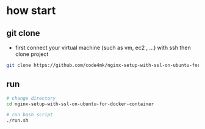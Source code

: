 

# how start

## git clone

* first connect your virtual machine (such as vm, ec2 , ...) with ssh then clone project

```bash
git clone https://github.com/code4mk/nginx-setup-with-ssl-on-ubuntu-for-docker-container
```

## run

```bash
# change directory
cd nginx-setup-with-ssl-on-ubuntu-for-docker-container

# run bash script
./run.sh
```